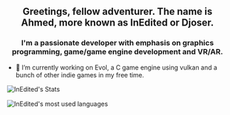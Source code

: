 <h2 align="center">Greetings, fellow adventurer. The name is Ahmed, more known as InEdited or Djoser.</h2>
<h3 align="center">I'm a passionate developer with emphasis on graphics programming, game/game engine development and VR/AR.</h3>

- 🔭 I’m currently working on Evol, a C game engine using vulkan and a bunch of other indie games in my free time.


<p>&nbsp;<img align="center" src="https://github-readme-stats.vercel.app/api?username=inedited&count_private=true&show_icons=true&locale=en&theme=dracula" alt="InEdited's Stats" /></p>
<p>&nbsp;<img align="center" src="https://github-readme-stats.vercel.app/api/top-langs/?username=inedited&theme=dracula&layout=compact&hide=javascript" alt="InEdited's most used languages" /></p>

